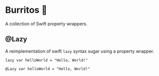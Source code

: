 # Burritos 🌯

A collection of Swift property wrappers.


## @Lazy

A reimplementation of swift `lazy` syntax sugar using a property wrapper.

```
lazy var helloWorld = "Hello, World!"

@Lazy var helloWorld = "Hello, World!"
```
